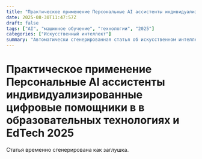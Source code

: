 ```yaml
---
title: "Практическое применение Персональные AI ассистенты индивидуализированные цифровые помощники в в образовательных технологиях и EdTech 2025"
date: 2025-08-30T11:47:57Z
draft: false
tags: ["AI", "машинное обучение", "технологии", "2025"]
categories: ["Искусственный интеллект"]
summary: "Автоматически сгенерированная статья об искусственном интеллекте"
---
```

# Практическое применение Персональные AI ассистенты индивидуализированные цифровые помощники в в образовательных технологиях и EdTech 2025

Статья временно сгенерирована как заглушка.